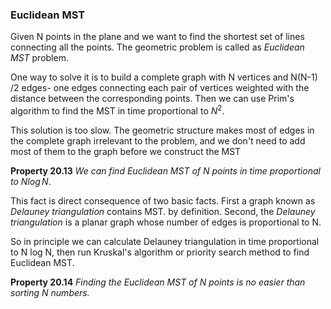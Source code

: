 ### Euclidean MST

Given N points in the plane and we want to find the shortest set of lines connecting all the points. The geometric problem is called as *Euclidean MST* problem.

One way to solve it is to build a complete graph with N vertices and N(N-1) /2 edges- one edges connecting each pair of vertices weighted with the distance between the corresponding points. Then we can use Prim's algorithm to find the MST in time proportional to $N^2$.

This solution is too slow. The geometric structure makes most of edges in the complete graph irrelevant to the problem, and we don't need to add most of them to the graph before we construct the MST

**Property 20.13** *We can find Euclidean MST of N points in time proportional to $N\log N$*.

This fact is direct consequence of two basic facts. First a graph known as *Delauney triangulation* contains MST. by definition. Second, the *Delauney triangulation* is a planar graph whose number of edges is proportional to N.

So in principle we can calculate Delauney triangulation in time proportional to N log N, then run Kruskal's algorithm or priority search method to find Euclidean MST.

**Property 20.14** *Finding the Euclidean MST of N points is no easier than sorting N numbers.*